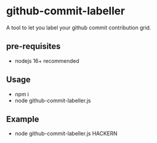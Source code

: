 # github-commit-labeller

A tool to let you label your github commit contribution grid.

## pre-requisites

- nodejs 16+ recommended

## Usage

- npm i
- node github-commit-labeller.js <yourmessage>

## Example

- node github-commit-labeller.js HACKERN
